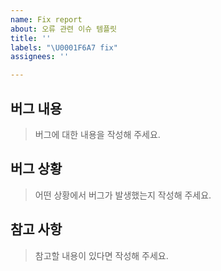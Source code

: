 ```yaml
---
name: Fix report
about: 오류 관련 이슈 템플릿
title: ''
labels: "\U0001F6A7 fix"
assignees: ''

---
```


## 버그 내용
> 버그에 대한 내용을 작성해 주세요.

## 버그 상황
> 어떤 상황에서 버그가 발생했는지 작성해 주세요.

## 참고 사항
> 참고할 내용이 있다면 작성해 주세요.
